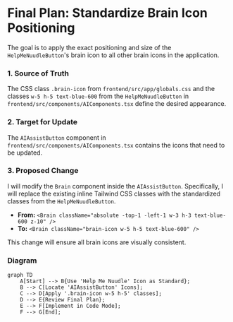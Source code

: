 # Final Plan: Standardize Brain Icon Positioning

The goal is to apply the exact positioning and size of the `HelpMeNuudleButton`'s brain icon to all other brain icons in the application.

### 1. Source of Truth
The CSS class `.brain-icon` from `frontend/src/app/globals.css` and the classes `w-5 h-5 text-blue-600` from the `HelpMeNuudleButton` in `frontend/src/components/AIComponents.tsx` define the desired appearance.

### 2. Target for Update
The `AIAssistButton` component in `frontend/src/components/AIComponents.tsx` contains the icons that need to be updated.

### 3. Proposed Change
I will modify the `Brain` component inside the `AIAssistButton`. Specifically, I will replace the existing inline Tailwind CSS classes with the standardized classes from the `HelpMeNuudleButton`.

*   **From:** `<Brain className="absolute -top-1 -left-1 w-3 h-3 text-blue-600 z-10" />`
*   **To:** `<Brain className="brain-icon w-5 h-5 text-blue-600" />`

This change will ensure all brain icons are visually consistent.

### Diagram

```mermaid
graph TD
    A[Start] --> B{Use 'Help Me Nuudle' Icon as Standard};
    B --> C[Locate 'AIAssistButton' Icons];
    C --> D[Apply '.brain-icon w-5 h-5' classes];
    D --> E{Review Final Plan};
    E --> F[Implement in Code Mode];
    F --> G[End];